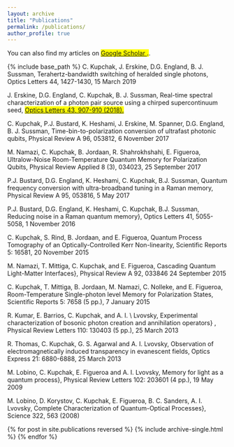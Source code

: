 ```yaml
---
layout: archive
title: "Publications"
permalink: /publications/
author_profile: true
---
```



  You can also find my articles on <mark><a href="{{https://scholar.google.ca/citations?user=lqDWDJcAAAAJ&hl=en&oi=ao}}">Google Scholar </a>.</mark>.

{% include base_path %}
C. Kupchak, J. Erskine, D.G. England,  B. J. Sussman,
Terahertz-bandwidth switching of heralded single photons, Optics Letters 44, 1427-1430, 15 March 2019

J. Erskine, D.G. England, C. Kupchak, B. J. Sussman,
Real-time spectral characterization of a photon pair source using a chirped supercontinuum seed, <mark><a href="{{https://doi.org/10.1364/OL.44.001427}}">Optics Letters 43, 907-910 (2018).</a></mark>

C. Kupchak, P.J. Bustard, K. Heshami, J. Erskine, M. Spanner, D.G. England, B. J. Sussman,
Time-bin-to-polarization conversion of ultrafast photonic qubits, Physical Review A 96, 053812, 6 November 2017

M. Namazi, C. Kupchak, B. Jordaan, R. Shahrokhshahi, E. Figueroa,
Ultralow-Noise Room-Temperature Quantum Memory for Polarization Qubits, Physical Review Applied 8 (3), 034023, 25 September 2017

P.J. Bustard, D.G. England, K. Heshami, C. Kupchak, B.J. Sussman,
Quantum frequency conversion with ultra-broadband tuning in a Raman memory, Physical Review A 95, 053816, 5 May 2017
  
P.J. Bustard, D.G. England, K. Heshami, C. Kupchak, B.J. Sussman,
Reducing noise in a Raman quantum memory}, Optics Letters 41, 5055-5058, 1 November 2016

C. Kupchak, S. Rind, B. Jordaan, and E. Figueroa, 
Quantum Process Tomography of an Optically-Controlled Kerr Non-linearity, Scientific Reports 5: 16581, 20 November 2015

M. Namazi,  T. Mittiga, C. Kupchak, and E. Figueroa, 
Cascading Quantum Light-Matter Interfaces}, Physical Review A 92, 033846 24 September 2015

C. Kupchak, T. Mittiga, B. Jordaan, M. Namazi, C.  Nolleke, and E. Figueroa, 
Room-Temperature Single-photon level Memory for Polarization States, Scientific Reports 5: 7658 (5 pp.), 7 January 2015


R. Kumar, E. Barrios, C. Kupchak, and A. I. \ Lvovsky, 
Experimental characterization of bosonic photon creation and annihilation operators} , Physical Review Letters 110: 130403 (5 pp.), 25 March 2013 

R. Thomas, C. Kupchak, G. S. Agarwal and A. I. Lvovsky, 
Observation of electromagnetically induced transparency in evanescent fields, Optics Express 21: 6880-6888, 25 March 2013 


M.  Lobino, C. Kupchak, E. Figueroa and A. I. Lvovsky, 
Memory for light as a quantum process}, Physical Review Letters 102: 203601 (4 pp.), 19 May 2009 


M. Lobino, D. Korystov, C. Kupchak, E. Figueroa, B. C. Sanders, A. I.  Lvovsky, 
Complete Characterization of Quantum-Optical Processes}, Science 322, 563 (2008)

{% for post in site.publications reversed %}
  {% include archive-single.html %}
{% endfor %}
